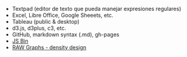 - Textpad (editor de texto que pueda manejar expresiones regulares)
- Excel, Libre Office, Google Sheeets, etc.
- Tableau (public & desktop)
- d3.js, d3plus, c3, etc.
- GitHub, markdown syntax (.md), gh-pages 
- [JS Bin](http://jsbin.com/)
- [RAW Graphs - density design](http://app.rawgraphs.io/)
